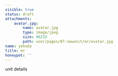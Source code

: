 ```yaml
---
visible: true
status: draft
attachments:
    avatar.jpg:
        name: avatar.jpg
        type: image/jpeg
        size: 46233
        path: user/pages/07.newunit/mr/avatar.jpg
name: yehuda
title: mr
honeypot: ''
---
```


unit details